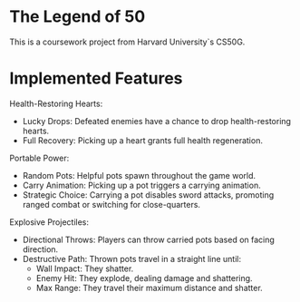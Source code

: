 # The Legend of 50
This is a coursework project from Harvard University`s CS50G.

# Implemented Features

Health-Restoring Hearts:
- Lucky Drops: Defeated enemies have a chance to drop health-restoring hearts.
- Full Recovery: Picking up a heart grants full health regeneration.

Portable Power:
- Random Pots: Helpful pots spawn throughout the game world.
- Carry Animation: Picking up a pot triggers a carrying animation.
- Strategic Choice: Carrying a pot disables sword attacks, promoting ranged combat or switching for close-quarters.

Explosive Projectiles:
- Directional Throws: Players can throw carried pots based on facing direction.
- Destructive Path: Thrown pots travel in a straight line until:
   - Wall Impact: They shatter.
   - Enemy Hit: They explode, dealing damage and shattering.
   - Max Range: They travel their maximum distance and shatter.

